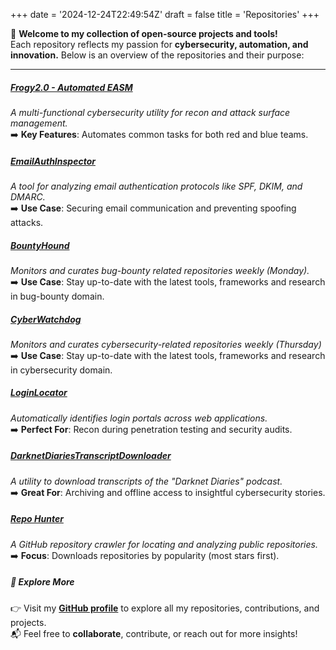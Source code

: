 +++
date = '2024-12-24T22:49:54Z'
draft = false
title = 'Repositories'
+++

🎉 **Welcome to my collection of open-source projects and tools!**  
Each repository reflects my passion for **cybersecurity, automation, and innovation.** Below is an overview of the repositories and their purpose:

---

##### [**Frogy2.0 - Automated EASM**](https://github.com/iamthefrogy/frogy)  
*A multi-functional cybersecurity utility for recon and attack surface management.*  
➡️ **Key Features**: Automates common tasks for both red and blue teams.  

##### [**EmailAuthInspector**](https://github.com/iamthefrogy/EmailAuthInspector)  
*A tool for analyzing email authentication protocols like SPF, DKIM, and DMARC.*  
➡️ **Use Case**: Securing email communication and preventing spoofing attacks.

##### [**BountyHound**](https://github.com/iamthefrogy/BountyHound)  
*Monitors and curates bug-bounty related repositories weekly (Monday).*  
➡️ **Use Case**: Stay up-to-date with the latest tools, frameworks and research in bug-bounty domain.

##### [**CyberWatchdog**](https://github.com/iamthefrogy/CyberWatchdog)  
*Monitors and curates cybersecurity-related repositories weekly (Thursday)*  
➡️ **Use Case**: Stay up-to-date with the latest tools, frameworks and research in cybersecurity domain.

##### [**LoginLocator**](https://github.com/iamthefrogy/LoginLocator)  
*Automatically identifies login portals across web applications.*  
➡️ **Perfect For**: Recon during penetration testing and security audits.

##### [**DarknetDiariesTranscriptDownloader**](https://github.com/iamthefrogy/DarknetDiariesTranscriptDownloader)  
*A utility to download transcripts of the "Darknet Diaries" podcast.*  
➡️ **Great For**: Archiving and offline access to insightful cybersecurity stories.

##### [**Repo Hunter**](https://github.com/iamthefrogy/repo_hunter)  
*A GitHub repository crawler for locating and analyzing public repositories.*  
➡️ **Focus**: Downloads repositories by popularity (most stars first).

##### 🔗 **Explore More**
👉 Visit my [**GitHub profile**](https://github.com/iamthefrogy) to explore all my repositories, contributions, and projects.  
📬 Feel free to **collaborate**, contribute, or reach out for more insights!
